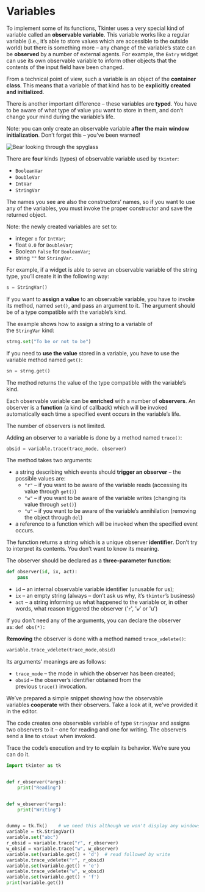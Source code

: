 # Variables

To implement some of its functions, Tkinter uses a very special kind of variable called an **observable variable**. This variable works like a regular variable (i.e., it’s able to store values which are accessible to the outside world) but there is something more – any change of the variable’s state can be **observed** by a number of external agents. For example, the `Entry` widget can use its own observable variable to inform other objects that the contents of the input field have been changed.

From a technical point of view, such a variable is an object of the **container class**. This means that a variable of that kind has to be **explicitly created and initialized**.

There is another important difference – these variables are **typed**. You have to be aware of what type of value you want to store in them, and don’t change your mind during the variable’s life.

Note: you can only create an observable variable **after the main window initialization**. Don’t forget this – you’ve been warned!

![Bear looking through the spyglass](https://edube.org/uploads/media/default/0001/01/6b9145a9255d1eaa4b7fb1ef86537975173b1956.png)

There are **four** kinds (types) of observable variable used by `tkinter`:

- `BooleanVar`
- `DoubleVar`
- `IntVar`
- `StringVar`

The names you see are also the constructors’ names, so if you want to use any of the variables, you must invoke the proper constructor and save the returned object.

Note: the newly created variables are set to:

- integer `o` for `IntVar`;
- float `0.0` for `DoubleVar`;
- Boolean `False` for `BooleanVar`;
- string `""` for `StringVar`.

For example, if a widget is able to serve an observable variable of the string type, you’ll create it in the following way:

```python
s = StringVar()
```

If you want to **assign a value** to an observable variable, you have to invoke its method, named `set()`, and pass an argument to it. The argument should be of a type compatible with the variable’s kind.

The example shows how to assign a string to a variable of the `StringVar` kind:

```python
strng.set("To be or not to be")
```

If you need to **use the value** stored in a variable, you have to use the variable method named `get()`:

```python
sn = strng.get()
```

The method returns the value of the type compatible with the variable’s kind.

Each observable variable can be **enriched** with a number of **observers**. An observer is a **function** (a kind of callback) which will be invoked automatically each time a specified event occurs in the variable’s life.

The number of observers is not limited.

Adding an observer to a variable is done by a method named `trace()`:

```python
obsid = variable.trace(trace_mode, observer)
```

The method takes two arguments:

- a string describing which events should **trigger an observer** – the possible values are:  
    - `"r"` – if you want to be aware of the variable reads (accessing its value through `get()`)
    - `"w"` – if you want to be aware of the variable writes (changing its value through `set()`)
    - `"u"` – if you want to be aware of the variable’s annihilation (removing the object through `del`)
- a reference to a function which will be invoked when the specified event occurs.

The function returns a string which is a unique observer **identifier**. Don’t try to interpret its contents. You don’t want to know its meaning.

The observer should be declared as a **three-parameter function**:

```python
def observer(id, ix, act):
	pass
```

- `id` – an internal observable variable identifier (unusable for us);
- `ix` – an empty string (always – don’t ask us why, it’s `tkinter`’s business)
- `act` – a string informing us what happened to the variable or, in other words, what reason triggered the observer ('`r`', '`w`' or 'u')

If you don’t need any of the arguments, you can declare the observer as: `def obs(*):`

**Removing** the observer is done with a method named `trace_vdelete()`:

```python
variable.trace_vdelete(trace_mode,obsid)
```

Its arguments’ meanings are as follows:

- `trace_mode` – the mode in which the observer has been created;
- `obsid` – the observer’s identifier obtained from the previous `trace()` invocation.

We’ve prepared a simple snippet showing how the observable variables **cooperate** with their observers. Take a look at it, we've provided it in the editor.

The code creates one observable variable of type `StringVar` and assigns two observers to it – one for reading and one for writing. The observers send a line to `stdout` when invoked.

Trace the code’s execution and try to explain its behavior. We’re sure you can do it.

```python
import tkinter as tk


def r_observer(*args):
    print("Reading")


def w_observer(*args):
    print("Writing")


dummy = tk.Tk()    # we need this although we won't display any windows
variable = tk.StringVar()
variable.set("abc")
r_obsid = variable.trace("r", r_observer)
w_obsid = variable.trace("w", w_observer)
variable.set(variable.get() + 'd')  # read followed by write
variable.trace_vdelete("r", r_obsid)
variable.set(variable.get() + 'e')
variable.trace_vdelete("w", w_obsid)
variable.set(variable.get() + 'f')
print(variable.get())
```

